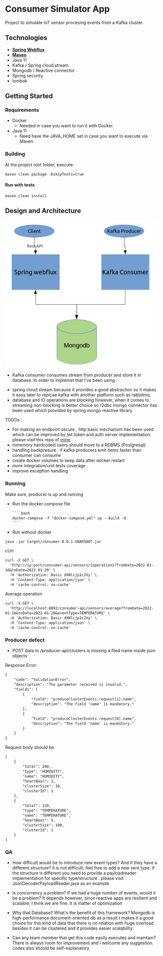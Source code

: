 # Consumer Simulator App

Project to simulate IoT sensor procesing events from a Kafka cluster.

## Technologies

- **[Spring Webflux](https://docs.spring.io/spring/docs/current/spring-framework-reference/web-reactive.html)**
- **[Maven](https://maven.apache.org/)** 
- Java 11
- Kafka / Spring cloud stream
- Mongodb / Reactive connector
- Spring security
- lombok


## Getting Started

### Requirements

- Docker
  - Needed in case you want to run it with Docker.
- Java 11
  - Need have the JAVA_HOME set in case you want to execute via Maven

### Building

At the project root folder, execute:

```shell
maven clean package -DskipTests=true
```


#### Run with tests

```shell
maven clean install
```


## Design and Architecture

![iotconsumer](../iot.png "iotconsumer")

* Kafka consumer consumes stream from producer and store it in database. In order to implemet that I've been using :

- spring cloud stream because it provides a good abstraction so it makes it easy later to replcae kafka with another platform such as rabbitmq.
- database and IO operations are blocking however, when it comes to streaming non-blocking is better choice so r2dbc mongo connector has been used which provided by spring mongo reactive library



TODOs :

- For making an endpoint secure , http basic mechanism has been used which can be improved by jwt token and auth server implementation. please visit this repo of [mine](https://github.com/jedlab/cloud-platform).
- inmemory hardcoded users should move to a RDBMS (Postgresql)
- handling backpresure : if kafka producers emit items faster than consumer can consume 
- create docker volumes to keep data after docker restart
- more integration/unit tests coverage
- improve exception handling

### Running

Make sure, producer is up and running 


- Run the docker compose file

      ````bash
      docker-compose -f "docker-compose.yml" up --build -d
      ````

- Run without docker

```
java -jar target/consumer-0.0.1-SNAPSHOT.jar
```

cUrl

```
curl -X GET \
  'http://ip:port/consumer-api/sensors/{operation}?fromDate=2022-01-16&toDate=2022-01-20' \
  -H 'Authorization: Basic dXNlcjp1c2Vy' \
  -H 'Content-Type: application/json' \
  -H 'cache-control: no-cache'
```

Average operation

```
curl -X GET \
  'http://localhost:8092/consumer-api/sensors/average?fromDate=2022-01-16&toDate=2022-01-20&eventType=TEMPERATURE' \
  -H 'Authorization: Basic dXNlcjp1c2Vy' \
  -H 'Content-Type: application/json' \
  -H 'cache-control: no-cache'
```


### Producer defect

- POST data to /producer-api/clusters is missing a filed name inside json objects

Response Error : 

```
{
    "code": "ValidationError",
    "description": "The parameter received is invalid.",
    "fields": [
        {
            "field": "produceClusterEvents.request[1].name",
            "description": "The field 'name' is mandatory."
        },
        {
            "field": "produceClusterEvents.request[0].name",
            "description": "The field 'name' is mandatory."
        }
    ]
}
```

Request body should be 

```
[
    {
        "total": 200,
        "type": "HUMIDITY",
        "name": "HUMIDITY",
        "heartBeat": 3,
        "clusterSize": 10,
        "clusterId": 1
    },
    {
        "total": 120,
        "type": "TEMPERATURE",
        "name": "TEMPERATURE",
        "heartBeat": 5,
        "clusterSize": 100,
        "clusterId": 1
    }
]
```

### QA

- How difficult would be to introduce new event types? And if they have a different structure?
it is not difficult, feel free to add a new vent type. if the structure is different you need to provide a payloadreader implementation for specific type/structure . please visit JsonDecoderPayloadReader.java as an example


- Is concurrency a problem? If we had a huge number of events, would it be a problem?
It depends however, since reactive apps are resilient and scalable, I think we are fine. It is matter of optimization


- Why that Database? What's the benefit of this framework?
Mongodb is high-performance document-oriented db as a result t makes it a good choice for this kind of data that there is no relation with huge overload besides it can be clustered and it provides easier scalability.


- Can any team member that get this code easily executes and maintain?
There is always room for improvement and I welcome any suggestion. codes also should be self-explanatory
